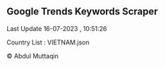 

## Google Trends Keywords Scraper 
 
Last Update 16-07-2023 , 10:51:26

Country List :
VIETNAM.json



© Abdul Muttaqin 
